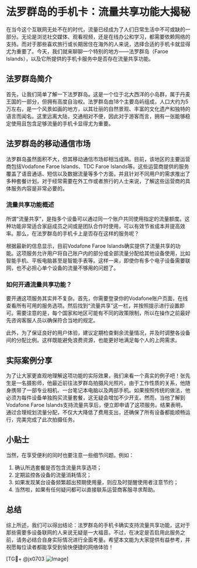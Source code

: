 # 法罗群岛的手机卡：流量共享功能大揭秘

在当今这个互联网无处不在的时代，流量已经成为了人们日常生活中不可或缺的一部分。无论是浏览社交媒体、观看视频，还是在线办公和学习，都需要依赖网络的支持。而对于那些喜欢旅行或长期居住在海外的人来说，选择合适的手机卡就显得尤为重要了。今天，我们就来聊聊一个特别的地方——法罗群岛（Faroe Islands），以及它所提供的手机卡服务中是否存在流量共享功能。

## 法罗群岛简介

首先，让我们简单了解一下法罗群岛。这是一个位于北大西洋的小岛群，属于丹麦王国的一部分，但拥有高度自治权。法罗群岛由18个主要岛屿组成，人口大约为5万左右，是一个风景如画的地方，以其壮丽的自然景观、丰富的文化遗产和独特的语言而闻名。这里远离大陆，交通相对不便，因此对于游客而言，拥有一张能够稳定使用且包含足够流量的手机卡显得尤为重要。

## 法罗群岛的移动通信市场

法罗群岛虽然面积不大，但其移动通信市场却相当成熟。目前，该地区的主要运营商包括Vodafone Faroe Islands、TDC Faroe Islands等。这些运营商提供的服务覆盖了语音通话、短信以及数据流量等多个方面，并且针对不同用户的需求推出了多种套餐计划。对于经常需要在外工作或者旅行的人士来说，了解这些运营商的具体服务内容是非常必要的。

### 流量共享功能概述

所谓“流量共享”，是指多个设备可以通过同一个账户共同使用指定的流量额度。这种功能非常适合家庭成员之间或是团队合作时使用，可以有效节省成本并提高效率。那么，在法罗群岛的手机卡上是否存在这样的服务呢？

根据最新的信息显示，目前Vodafone Faroe Islands确实提供了流量共享的功能。这项服务允许用户将自己账户内的部分或全部流量分配给其他设备使用，比如智能手机、平板电脑甚至是智能手表等。这样一来，即使你有多个电子设备需要联网，也不必担心单个设备的流量不够用的问题了。

### 如何开通流量共享功能？

要开通这项服务其实并不复杂。首先，你需要登录你的Vodafone账户页面，在线查看所有可用的服务选项。然后找到“流量共享”这一栏，并按照提示进行设置即可。需要注意的是，每个国家和地区可能有不同的政策限制，所以在操作之前最好先咨询客服人员以确保符合当地的规定。

此外，为了保证良好的用户体验，建议定期检查剩余流量情况，并及时调整各设备间的分配比例。这样既能避免浪费资源，也能更好地满足每个人的上网需求。

## 实际案例分享

为了让大家更直观地理解这项功能的实际效果，我们来看一个真实的例子吧！张先生是一名摄影师，他最近前往法罗群岛拍摄风光照片。由于工作性质的关系，他随身携带了一部专业相机、一台笔记本电脑以及两部手机。如果按照传统的做法，他必须为每件设备单独购买流量套餐，这无疑会增加不少开支。然而，当他了解到Vodafone Faroe Islands支持流量共享后，便立即申请了这项服务。结果表明，通过合理规划流量分配，不仅大大降低了费用支出，还确保了所有设备都能顺畅运行，完美完成了此次拍摄任务。

## 小贴士

当然，在享受便利的同时也要注意一些细节问题。例如：

1. 确认所选套餐是否包含流量共享选项；
2. 定期监控各设备的流量消耗情况；
3. 如果发现某台设备频繁超出预期使用量，则应及时提醒使用者注意节约；
4. 当然啦，如果有任何疑问都可以直接联系运营商客服寻求帮助。

## 总结

综上所述，我们可以得出结论：法罗群岛的手机卡确实支持流量共享功能，这对于那些需要多设备联网的人来说无疑是一大福音。不过，在决定是否启用此服务之前，请务必结合自身实际情况进行全面考量。希望本文能为大家提供有益参考，并祝愿每位读者都能享受到愉快便捷的网络体验！

[TG💪+ @jx0703 ![Image](https://github.com/user-attachments/assets/dbca1d08-cadb-493c-b0ec-ad6f7a83f270)]